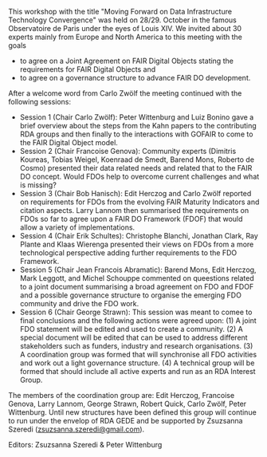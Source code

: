 This workshop with the title "Moving Forward on Data Infrastructure Technology Convergence" was held on 28/29. October in the famous Observatoire de Paris under the eyes of Louis XIV. We invited about 30 experts mainly from Europe and North America to this meeting with the goals 
- to agree on a Joint Agreement on FAIR Digital Objects stating the requirements for FAIR Digital Objects and 
- to agree on a governance structure to advance FAIR DO development. 

After a welcome word from Carlo Zwölf the meeting continued with the following sessions:
- Session 1 (Chair Carlo Zwölf): Peter Wittenburg and Luiz Bonino gave a brief overview about the steps from the Kahn papers to the contributing RDA groups and then finally to the interactions with GOFAIR to come to the FAIR Digital Object model.
- Session 2 (Chair Francoise Genova): Community experts (Dimitris Koureas, Tobias Weigel, Koenraad de Smedt, Barend Mons, Roberto de Cosmo) presented their data related needs and related that to the FAIR DO concept. Would FDOs help to overcome current challenges and what is missing? 
- Session 3 (Chair Bob Hanisch): Edit Herczog and Carlo Zwölf reported on requirements for FDOs from the evolving FAIR Maturity Indicators and citation aspects. Larry Lannom then summarised the requirements on FDOs so far to agree upon a FAIR DO Framework (FDOF) that would allow a variety of implementations.
- Session 4 (Chair Erik Schultes): Christophe Blanchi, Jonathan Clark, Ray Plante and Klaas Wierenga presented their views on FDOs from a more technological perspective adding further requirements to the FDO Framework.
- Session 5 (Chair Jean Francois Abramatic): Barend Mons, Edit Herczog, Mark Leggott, and Michel Schouppe commented on queestions related to a joint document summarising a broad agreement on FDO and FDOF and a possible governance structure to organise the emerging FDO community and drive the FDO work.
- Session 6 (Chair George Strawn): This session was meant to comee to final conclusions and the following actions were agreed upon: (1) A joint FDO statement will be edited and used to create a community. (2) A special document will be edited that can be used to address different stakeholders such as funders, industry and research organisations. (3) A coordination group was formed that will synchronise all FDO activities and work out a light governance structure. (4) A technical group will be formed that should include all active experts and run as an RDA Interest Group. 

The members of the coordination group are: Edit Herczog, Francoise Genova, Larry Lannom, George Strawn, Robert Quick, Carlo Zwölf, Peter Wittenburg. Until new structures have been defined this group will continue to run under the envelop of RDA GEDE and be supported by Zsuzsanna Szeredi (zsuzsanna.szeredi@gmail.com). 

Editors: Zsuzsanna Szeredi & Peter Wittenburg
